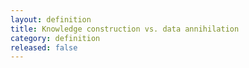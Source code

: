 ```yaml
---
layout: definition
title: Knowledge construction vs. data annihilation
category: definition
released: false
---
```



